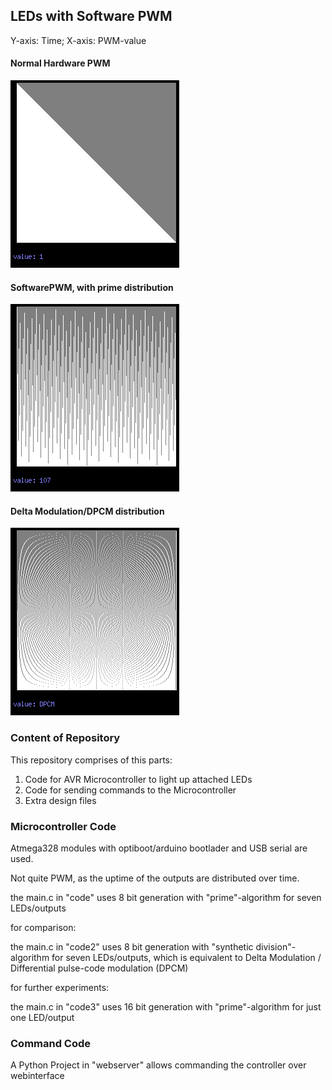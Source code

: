 
## LEDs with Software PWM

Y-axis: Time; X-axis: PWM-value

#### Normal Hardware PWM
![Normal PWM](/images/distribution_standardPWM.png)
#### SoftwarePWM, with prime distribution
![Normal PWM](/images/distribution_prime107.png)
#### Delta Modulation/DPCM distribution
![Normal PWM](/images/distribution_DPCM.png)

### Content of Repository

This repository comprises of this parts: 
1. Code for AVR Microcontroller to light up attached LEDs
2. Code for sending commands to the Microcontroller
3. Extra design files

### Microcontroller Code

Atmega328 modules with optiboot/arduino bootlader and USB serial are used.

Not quite PWM, as the uptime of the outputs are distributed over time.

the main.c in "code" uses 8 bit generation with "prime"-algorithm for seven LEDs/outputs

for comparison:

the main.c in "code2" uses 8 bit generation with "synthetic division"-algorithm for seven LEDs/outputs, which is equivalent to Delta Modulation / Differential pulse-code modulation (DPCM)

for further experiments:

the main.c in "code3" uses 16 bit generation with  "prime"-algorithm for just one LED/output

### Command Code

A Python Project in "webserver" allows commanding the controller over webinterface